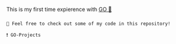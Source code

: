 This is my first time expierence with [GO 🔵](https://go.dev/) 
###
```
📖 Feel free to check out some of my code in this repository!
```

```
❗ GO-Projects
``` 
